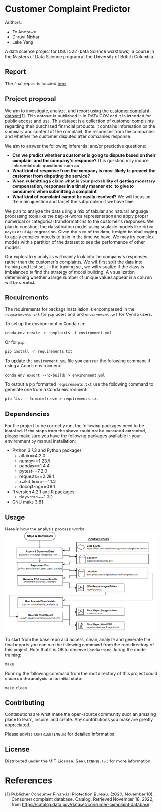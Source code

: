 # Customer Complaint Predictor

Authors:  
- Ty Andrews  
- Dhruvi Nishar  
- Luke Yang  

A data science project for DSCI 522 (Data Science workflows); a
course in the Masters of Data Science program at the University of
British Columbia.
## Report

The final report is located [here](https://ubc-mds.github.io/customer_complaint_analyzer/reports/final_report.html)

## Project proposal

We aim to investigate, analyze, and report using the [customer complaint dataset](#References)[1]. This dataset is published in in DATA.GOV and it is intended for public access and use. This dataset is a collection of customer complaints regarding their purchased financial products. It contains information on the summary and content of the complaint, the responses from the companies, and whether the customer disputed after companies response.

We aim to answer the following inferential and/or predictive questions: 
- **Can we predict whether a customer is going to dispute based on their complaint and the company's response?** This question may induce inferential sub-questions such as
- **What kind of response from the company is most likely to prevent the customer from disputing the service?**
- **When submitting a claim what is your probability of getting monetary compensation, responses in a timely manner etc. to give to consumers when submitting a complaint**
- **What kind of complaint cannot be easily resolved?** We will focus on the main question and target the subproblem if we have time.

We plan to analyze the data using a mix of tabular and natural language processing tools like the bag-of-words representation and apply proper numerical or categorical transformations to the customer's responses. We plan to construct the classification model using scalable models like `Naive Bayes` or `Ridge` regression. Given the size of the data, it might be challenging to apply complex models to train in the time we have. We may try complex models with a partition of the dataset to see the performance of other models.

Our exploratory analysis will mainly look into the company's responses rather than the customer's complaints. We will first split the data into training and test set. In the training set, we will visualize if the class is imbalanced to find the strategy of model building. A visualization determining whether a large number of unique values appear in a column will be created. 

## Requirements

The requirements for package installation is encompassed in the `requirements.txt` for `pip` users and and `environment.yml` for Conda users.

To set up the environment in Conda run:
```
conda env create -n complaints -f environment.yml
```

Or for `pip`:  
```
pip install -r requirements.txt
```

To update the `environment.yml` file you can run the following command if using a Conda environment:
```
conda env export --no-builds > environment.yml
```

To output a pip formatted `requirements.txt` use the following command to generate one from a Conda environment:

```
pip list --format=freeze > requirements.txt
```

## Dependencies
For the project to be correctly run, the following packages need to be installed. If the steps from the above could not be executed corrected, please make sure you have the following packages available in your environment by manual installation:

  - Python 3.7.3 and Python packages:
      - altair==4.2.0
      - numpy==1.23.5
      - pandas==1.4.4
      - pytest==7.2.0
      - requests==2.28.1
      - scikit_learn==1.1.3
      - docopt-ng==0.8.1
  - R version 4.2.1 and R packages:
      - tidyverse==1.3.2
  - GNU make 3.81


## Usage


Here is how the analysis process works:
![](reports/assets/analysis-pipeline-overview.jpg)

To start from the base repo and access, clean, analyze and generate the final reports you can run the following command from the
root directory of this project. Note that it is OK to observe `UserWarning` during the model training:
```
make
```
Running the following command from the
root directory of this project could clean up the analysis to its initial state:
```
make clean
```

## Contributing

Contributions are what make the open-source community such an amazing place to learn, inspire, and create. Any contributions you make are greatly appreciated.

Please advise `CONTRIBUTING.md` for detailed information.
## License

Distributed under the MIT License. See `LICENSE.txt` for more information.

# References

<div id="refs" class="references hanging-indent">

<div id="ref-Dua2019">

[1] Publisher Consumer Financial Protection Bureau. (2020, November 10). Consumer complaint database. Catalog. Retrieved November 18, 2022, from https://catalog.data.gov/dataset/consumer-complaint-database 


</div>

</div>
